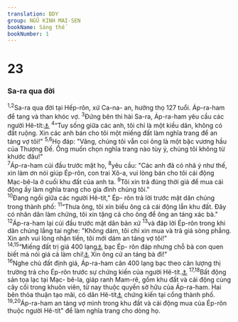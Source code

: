```yaml
---
translation: BDY
group: NGŨ KINH MAI-SEN
bookName: Sáng thế 
bookNumber: 1
---
```


<div class="title"><h1>23</h1><h3>Sa-ra qua đời</h3></div>
<span class="verse sa_23_1 sa_23_2"><sup>1,2</sup>Sa-ra qua đời tại Hếp-rôn, xứ Ca-na- an, hưởng thọ 127 tuổi. Áp-ra-ham để tang và than khóc vợ. </span>
<span class="verse sa_23_3"><sup>3</sup>Đứng bên thi hài Sa-ra, Áp-ra-ham yêu cầu các người Hê-tít:<a href="#" data-toggle="tooltip" data-placement="bottom" title="Nt các con trai của người Hê-tít">⚓</a> </span>
<span class="verse sa_23_4"><sup>4</sup>“Tuy sống giữa các anh, tôi chỉ là một kiều dân, không có đất ruộng. Xin các anh bán cho tôi một miếng đất làm nghĩa trang để an táng vợ tôi!&#34; </span>
<span class="verse sa_23_5 sa_23_6"><sup>5,6</sup>Họ đáp: &#34;Vâng, chúng tôi vẫn coi ông là một bậc vương hầu của Thượng Đế. Ông muốn chọn nghĩa trang nào tùy ý, chúng tôi không từ khước đâu!&#34;<br/></span>
<span class="verse sa_23_7"><sup>7</sup>Áp-ra-ham cúi đầu trước mặt họ, </span>
<span class="verse sa_23_8"><sup>8</sup>yêu cầu: &#34;Các anh đã có nhã ý như thế, xin làm ơn nói giúp Ép-rôn, con trai Xô-a, vui lòng bán cho tôi cái động Mạc-bê-la ở cuối khu đất của anh ta. </span>
<span class="verse sa_23_9"><sup>9</sup>Tôi xin trả đúng thời giá để mua cái động ấy làm nghĩa trang cho gia đình chúng tôi.&#34;<br/></span>
<span class="verse sa_23_10"><sup>10</sup>Đang ngồi giữa các người Hê-tít,&#34; Ép- rôn trả lời trước mặt dân chúng trong thành phố: </span>
<span class="verse sa_23_11"><sup>11</sup>“Thưa ông, tôi xin biếu ông cả cái động lẫn khu đất. Đây có nhân dân làm chứng, tôi xin tặng cả cho ông để ông an táng xác bà.&#34;<br/></span>
<span class="verse sa_23_12"><sup>12</sup>Áp-ra-ham lại cúi đầu trước mặt dân bản xứ </span>
<span class="verse sa_23_13"><sup>13</sup>và đáp lời Ép-rôn trong khi dân chúng lắng tai nghe: &#34;Không dám, tôi chỉ xin mua và trả giá sòng phẳng. Xin anh vui lòng nhận tiền, tôi mới dám an táng vợ tôi!&#34;<br/></span>
<span class="verse sa_23_14 sa_23_15"><sup>14,15</sup>“Miếng đất trị giá 400 lạng<a href="#" data-toggle="tooltip" data-placement="bottom" title="Nt sheqel">⚓</a> bạc Ép- rôn đáp nhưng chỗ bà con quen biết mà nói giá cả làm chi!<a href="#" data-toggle="tooltip" data-placement="bottom" title="Ctd thì có nghĩa gì đâu!">⚓</a> Xin ông cứ an táng bà đi!&#34;<br/></span>
<span class="verse sa_23_16"><sup>16</sup>Nghe chủ đất định giá, Áp-ra-ham cân 400 lạng bạc theo cân lượng thị trường trả cho Ép-rôn trước sự chứng kiến của người Hê-tít.<a href="#" data-toggle="tooltip" data-placement="bottom" title="Nt các con trai của người Hê-tít">⚓</a> </span>
<span class="verse sa_23_17 sa_23_18"><sup>17,18</sup>Bất động sản tọa lạc tại Mạc- bê-la, giáp ranh Mam-rê, gồm khu đất và cái động cùng cây cối trong khuôn viên, từ nay thuộc quyền sở hữu của Áp-ra-ham. Hai bên thỏa thuận tạo mãi, có dân Hê-tít<a href="#" data-toggle="tooltip" data-placement="bottom" title="Nt các con trai của người Hê-tít">⚓</a> chứng kiến tại cổng thành phố.<br/></span>
<span class="verse sa_23_19 sa_23_20"><sup>19,20</sup>Áp-ra-ham an táng vợ mình trong khu đất và cái động mua của Ép-rôn thuộc người Hê-tít&#34; để làm nghĩa trang cho dòng họ.</span>
